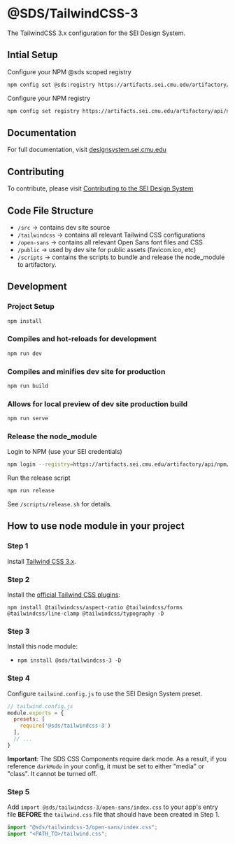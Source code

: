 # @SDS/TailwindCSS-3

The TailwindCSS 3.x configuration for the SEI Design System.

## Intial Setup

Configure your NPM @sds scoped registry

```bash
npm config set @sds:registry https://artifacts.sei.cmu.edu/artifactory/api/npm/sei-design-system/
```

Configure your NPM registry

```bash
npm config set registry https://artifacts.sei.cmu.edu/artifactory/api/npm/npm/
```

## Documentation

For full documentation, visit [designsystem.sei.cmu.edu](https://designsystem.sei.cmu.edu)

## Contributing

To contribute, please visit [Contributing to the SEI Design System](https://wiki-int.sei.cmu.edu/confluence/x/FpkmGQ)

## Code File Structure

* `/src` -> contains dev site source
* `/tailwindcss` -> contains all relevant Tailwind CSS configurations
* `/open-sans` -> contains all relevant Open Sans font files and CSS
* `/public` -> used by dev site for public assets (favicon.ico, etc)
* `/scripts` -> contains the scripts to bundle and release the node_module to artifactory.

## Development

### Project Setup

```bash
npm install
```

### Compiles and hot-reloads for development

```bash
npm run dev
```

### Compiles and minifies dev site for production

```bash
npm run build
```

### Allows for local preview of dev site production build

```bash
npm run serve
```

### Release the node_module

Login to NPM (use your SEI credentials)

```bash
npm login --registry=https://artifacts.sei.cmu.edu/artifactory/api/npm/sei-design-system/
```

Run the release script

```bash
npm run release
```

See `/scripts/release.sh` for details.

## How to use node module in your project

### Step 1

Install [Tailwind CSS 3.x](https://tailwindcss.com/docs/installation).

### Step 2

Install the [official Tailwind CSS plugins](https://tailwindcss.com/docs/plugins#official-plugins):

`npm install @tailwindcss/aspect-ratio @tailwindcss/forms @tailwindcss/line-clamp @tailwindcss/typography -D`

### Step 3

Install this node module:

* `npm install @sds/tailwindcss-3 -D`

### Step 4

Configure `tailwind.config.js` to use the SEI Design System preset.

```javascript
// tailwind.config.js
module.exports = {
  presets: [
    require('@sds/tailwindcss-3')
  ],
  // ...
}
```

**Important**: The SDS CSS Components require dark mode. As a result, if you reference `darkMode` in your config, it must be set to either "media" or "class". It cannot be turned off.

### Step 5

Add `import @sds/tailwindcss-3/open-sans/index.css` to your app's entry file **BEFORE** the `tailwind.css` file that should have been created in Step 1.

```javascript
import "@sds/tailwindcss-3/open-sans/index.css";
import "<PATH_TO>/tailwind.css";
```
